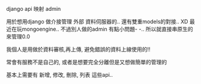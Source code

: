 django api 映射 admin

用於想用django 做介接管理 外部 資料伺服器的..
還有雙重models的對接..  XD 最近在玩mongoengine.. 不過別人做的admin 有點小問題- -..
所以就直接串原生的來管理0.0

我個人是用做於資料審核,再上傳, 避免錯誤的資料上線使用的!!

常會有服務不是自己的, 或者是想要完全分離但是又想做簡單的管理的

基本上需要有 新增, 修改, 刪除, 列表
這些api..


